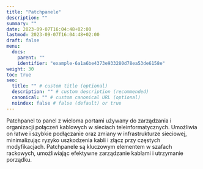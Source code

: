 ```yaml
---
title: "Patchpanele"
description: ""
summary: ""
date: 2023-09-07T16:04:48+02:00
lastmod: 2023-09-07T16:04:48+02:00
draft: false
menu:
  docs:
    parent: ""
    identifier: "example-6a1a6be4373e933280d78ea53de6158e"
weight: 30
toc: true
seo:
  title: "" # custom title (optional)
  description: "" # custom description (recommended)
  canonical: "" # custom canonical URL (optional)
  noindex: false # false (default) or true
---
```


Patchpanel to panel z wieloma portami używany do zarządzania i organizacji połączeń kablowych w sieciach teleinformatycznych. Umożliwia on łatwe i szybkie podłączanie oraz zmiany w infrastrukturze sieciowej, minimalizując ryzyko uszkodzenia kabli i złącz przy częstych modyfikacjach. Patchpanele są kluczowym elementem w szafach rackowych, umożliwiając efektywne zarządzanie kablami i utrzymanie porządku.

